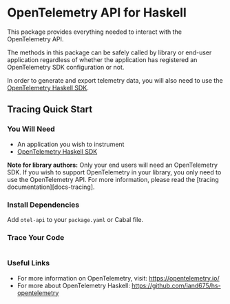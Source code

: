 # OpenTelemetry API for Haskell

This package provides everything needed to interact with the OpenTelemetry API.

The methods in this package can be safely called by library or end-user application regardless of
whether the application has registered an OpenTelemetry SDK configuration or not.

In order to generate and export telemetry data, you will also need to use the [OpenTelemetry Haskell SDK](https://github.com/iand675/hs-opentelemetry/sdk).

## Tracing Quick Start

### You Will Need

- An application you wish to instrument
- [OpenTelemetry Haskell SDK](https://github.com/iand675/hs-opentelemetry/sdk)

**Note for library authors:** Only your end users will need an OpenTelemetry SDK. If you wish to support OpenTelemetry in your library, you only need to use the OpenTelemetry API. For more information, please read the [tracing documentation][docs-tracing].

### Install Dependencies

Add `otel-api` to your `package.yaml` or Cabal file.

### Trace Your Code

``` haskell
```

### Useful Links
- For more information on OpenTelemetry, visit: <https://opentelemetry.io/>
- For more about OpenTelemetry Haskell: <https://github.com/iand675/hs-opentelemetry>

